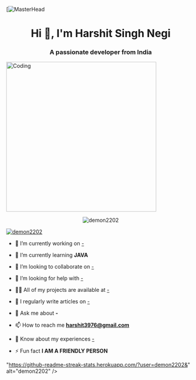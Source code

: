 [![MasterHead](https://1.bp.blogspot.com/-7A4WynwLsMw/XbBpCXG8fHI/AAAAAAAAMt4/uOa1bpLskYgrwGbllhSu2SDj_Mig8SXJQCLcBGAsYHQ/s1600/2000_600px.gif)
<h1 align="center">Hi 👋, I'm Harshit Singh Negi</h1>
<h3 align="center">A passionate developer from India</h3>
<img align="center" alt="Coding" width="400" src="https://i.pinimg.com/originals/e4/26/70/e426702edf874b181aced1e2fa5c6cde.gif">

<p align="center"> <img src="https://komarev.com/ghpvc/?username=demon2202&label=Profile%20views&color=0e75b6&style=flat" alt="demon2202" /> </p>

<p align="left"> <a href="https://github.com/ryo-ma/github-profile-trophy"><img src="https://github-profile-trophy.vercel.app/?username=demon2202" alt="demon2202" /></a> </p>

- 🔭 I’m currently working on [-](-)

- 🌱 I’m currently learning **JAVA**

- 👯 I’m looking to collaborate on [-](-)

- 🤝 I’m looking for help with [-](-)

- 👨‍💻 All of my projects are available at [-](-)

- 📝 I regularly write articles on [-](-)

- 💬 Ask me about **-**

- 📫 How to reach me **harshit3976@gmail.com**

- 📄 Know about my experiences [-](-)

- ⚡ Fun fact **I AM A FRIENDLY PERSON**

"https://github-readme-streak-stats.herokuapp.com/?user=demon2202&" alt="demon2202" /></p>


